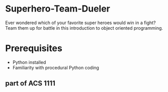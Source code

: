 # Superhero-Team-Dueler

Ever wondered which of your favorite super heroes would win in a fight? Team them up for battle in this introduction to object oriented programming.

# Prerequisites

* Python installed
* Familiarity with procedural Python coding

## part of ACS 1111
